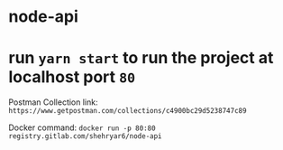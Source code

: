 # node-api

# run `yarn start` to run the project at localhost port `80`

Postman Collection link: `https://www.getpostman.com/collections/c4900bc29d5238747c89`

Docker command: `docker run -p 80:80 registry.gitlab.com/shehryar6/node-api` 


